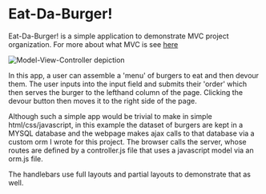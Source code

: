 # Eat-Da-Burger!

Eat-Da-Burger! is a simple application to demonstrate MVC project organization. For more about what MVC is see [here](https://www.tutorialspoint.com/mvc_framework/mvc_framework_introduction.htm)

![Model-View-Controller depiction](https://upload.wikimedia.org/wikipedia/commons/thumb/a/a0/MVC-Process.svg/1200px-MVC-Process.svg.png)

In this app, a user can assemble a 'menu' of burgers to eat and then devour them. The user inputs into the input field and submits their 'order' which then serves the burger to the lefthand column of the page. Clicking the devour button then moves it to the right side of the page. 

Although such a simple app would be trivial to make in simple html/css/javascript, in this example the dataset of burgers are kept in a MYSQL database and the webpage makes ajax calls to that database via a custom orm I wrote for this project. The browser calls the server, whose routes are defined by a controller.js file that uses a javascript model via an orm.js file. 

The handlebars use full layouts and partial layouts to demonstrate that as well.